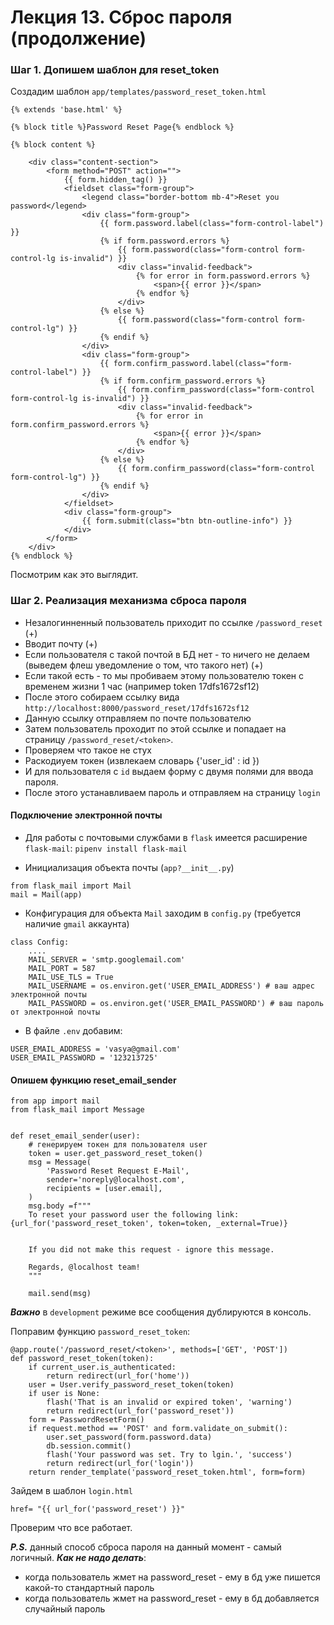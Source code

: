 # Лекция 13. Сброс пароля (продолжение)

### Шаг 1. Допишем шаблон для reset_token
Создадим шаблон ```app/templates/password_reset_token.html```

```
{% extends 'base.html' %}

{% block title %}Password Reset Page{% endblock %}

{% block content %}

    <div class="content-section">
        <form method="POST" action="">
            {{ form.hidden_tag() }}
            <fieldset class="form-group">
                <legend class="border-bottom mb-4">Reset you password</legend>
                <div class="form-group">
                    {{ form.password.label(class="form-control-label") }}
                    {% if form.password.errors %}
                        {{ form.password(class="form-control form-control-lg is-invalid") }}
                        <div class="invalid-feedback">
                            {% for error in form.password.errors %}
                                <span>{{ error }}</span>
                            {% endfor %}
                        </div>
                    {% else %}
                        {{ form.password(class="form-control form-control-lg") }}
                    {% endif %}
                </div>
                <div class="form-group">
                    {{ form.confirm_password.label(class="form-control-label") }}
                    {% if form.confirm_password.errors %}
                        {{ form.confirm_password(class="form-control form-control-lg is-invalid") }}
                        <div class="invalid-feedback">
                            {% for error in form.confirm_password.errors %}
                                <span>{{ error }}</span>
                            {% endfor %}
                        </div>
                    {% else %}
                        {{ form.confirm_password(class="form-control form-control-lg") }}
                    {% endif %}
                </div>
            </fieldset>
            <div class="form-group">
                {{ form.submit(class="btn btn-outline-info") }}
            </div>
        </form>
    </div>
{% endblock %}
```

Посмотрим как это выглядит.

### Шаг 2. Реализация механизма сброса пароля

* Незалогинненный пользователь приходит по ссылке ```/password_reset``` (+)
* Вводит почту (+)
* Если пользователя с такой почтой в БД нет - то ничего не делаем (выведем флеш уведомление о том, что такого нет) (+)
* Если такой есть - то мы пробиваем этому пользователю токен с временем жизни 1 час (например token 17dfs1672sf12)
* После этого собираем ссылку вида ```http://localhost:8000/password_reset/17dfs1672sf12```
* Данную ссылку отправляем по почте пользователю
* Затем пользователь проходит по этой ссылке и попадает на страницу ```/password_reset/<token>```.
* Проверяем что такое не стух
* Раскодиуем токен (извлекаем словарь {'user_id' : id })
* И для пользователя с ```id``` выдаем форму с двумя полями для ввода пароля.
* После этого устанавливаем пароль и отправляем на страницу ```login```

#### Подключение электронной почты
* Для работы с почтовыми службами в ```flask``` имеется расширение ```flask-mail```:
```pipenv install flask-mail```

* Инициализация объекта почты (```app?__init__.py```)
```
from flask_mail import Mail
mail = Mail(app)
```
* Конфигурация для объекта ```Mail``` заходим в ```config.py``` (требуется наличие ```gmail``` аккаунта)
```
class Config:
    ....
    MAIL_SERVER = 'smtp.googlemail.com'
    MAIL_PORT = 587
    MAIL_USE_TLS = True
    MAIL_USERNAME = os.environ.get('USER_EMAIL_ADDRESS') # ваш адрес электронной почты
    MAIL_PASSWORD = os.environ.get('USER_EMAIL_PASSWORD') # ваш пароль от электронной почты
```

* В файле ```.env``` добавим:
```
USER_EMAIL_ADDRESS = 'vasya@gmail.com'
USER_EMAIL_PASSWORD = '123213725'
```

#### Опишем функцию reset_email_sender
```
from app import mail
from flask_mail import Message


def reset_email_sender(user):
    # генерируем токен для пользователя user
    token = user.get_password_reset_token()
    msg = Message(
        'Password Reset Request E-Mail',
        sender='noreply@localhost.com',
        recipients = [user.email],
    )
    msg.body =f"""
    To reset your password user the following link: {url_for('password_reset_token', token=token, _external=True)}
    

    If you did not make this request - ignore this message.

    Regards, @localhost team!
    """

    mail.send(msg)
```

***Важно*** в ```development``` режиме все сообщения дублируются в консоль.


Поправим функцию ```password_reset_token```:
```
@app.route('/password_reset/<token>', methods=['GET', 'POST'])
def password_reset_token(token):
    if current_user.is_authenticated:
        return redirect(url_for('home'))
    user = User.verify_password_reset_token(token)
    if user is None:
        flash('That is an invalid or expired token', 'warning')
        return redirect(url_for('password_reset'))
    form = PasswordResetForm()
    if request.method == 'POST' and form.validate_on_submit():
        user.set_password(form.password.data)
        db.session.commit()
        flash('Your password was set. Try to lgin.', 'success')
        return redirect(url_for('login')) 
    return render_template('password_reset_token.html', form=form)

```

Зайдем в шаблон ```login.html```
```
href= "{{ url_for('password_reset') }}"
```

Проверим что все работает.


***P.S.*** данный способ сброса пароля на данный момент - самый логичный.
***Как не надо делать***:
* когда пользователь жмет на password_reset - ему в бд уже пишется какой-то стандартный пароль
* когда пользователь жмет на password_reset - ему в бд добавляется случайный пароль